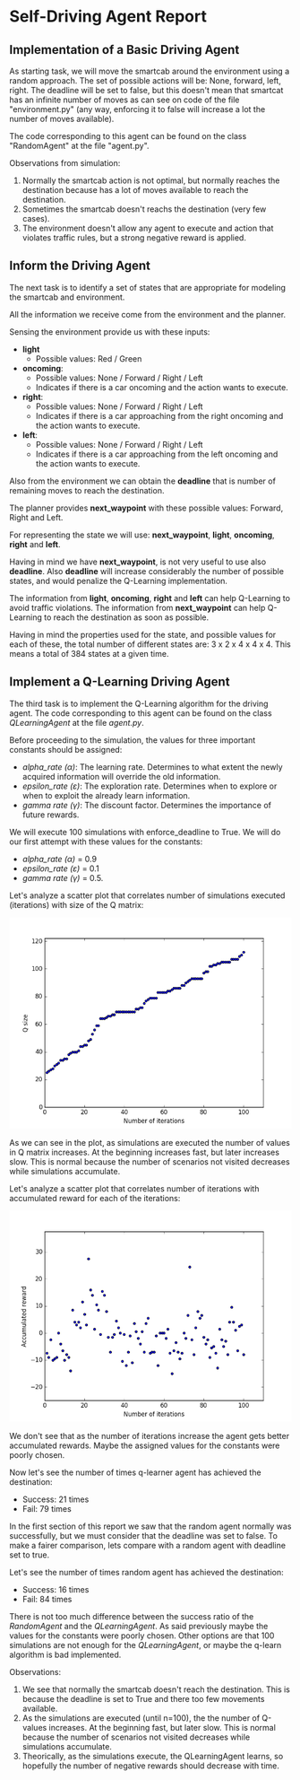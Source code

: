 <h1>Self-Driving Agent Report</h1>

<h2>Implementation of a Basic Driving Agent</h2>

As starting task, we will move the smartcab around the environment using 
a random approach. The set of possible actions will be: None, forward, 
left, right. The deadline will be set to false, but this doesn't mean
that smartcat has an infinite number of moves as can see on code of the file
"environment.py" (any way, enforcing it to false will increase a lot the
number of moves available).

The code corresponding to this agent can be found on the class 
"RandomAgent" at the file "agent.py".

<!--```-->
<!--action = random.choice([None, 'forward', 'left', 'right'])-->
<!--```-->

Observations from simulation:

1. Normally the smartcab action is not optimal, but normally reaches the
destination because has a lot of moves available to reach the destination.
2. Sometimes the smartcab doesn't reachs the destination (very few cases).
3. The environment  doesn't allow any agent to execute and action that
violates traffic rules, but a strong negative reward is applied.

<h2>Inform the Driving Agent</h2>

The next task  is to identify a set of states that are appropriate for modeling 
the smartcab and environment. 

All the information we receive come from the environment and the planner.

Sensing the environment provide us with these inputs:

- **light**
    - Possible values: Red / Green
- **oncoming**:
    - Possible values: None / Forward / Right / Left
    - Indicates if there is a car oncoming and the action wants to execute.
- **right**:
    - Possible values: None / Forward / Right / Left
    - Indicates if there is a car approaching from the right oncoming and 
    the action wants to execute.
- **left**:
    - Possible values: None / Forward / Right / Left
    - Indicates if there is a car approaching from the left oncoming and 
    the action wants to execute.

Also from the environment we can obtain the **deadline** that is number of remaining
moves to reach the destination.

The planner provides **next_waypoint** with these possible values: Forward, Right
and Left.

For representing the state we will use: **next_waypoint**, **light**, **oncoming**, 
**right** and **left**.

Having in mind we have **next_waypoint**, is not very useful to use also **deadline**. Also
**deadline** will increase considerably the number of possible states, and would
penalize the Q-Learning implementation.

The information from **light**, **oncoming**, **right** and **left** can help Q-Learning
to avoid traffic violations. The information from **next_waypoint** can help Q-Learning
to reach the destination as soon as possible.
 
Having in mind the properties used for the state, and possible values for each of
these, the total number of different states are: 3 x 2 x 4 x 4 x 4. This means a
total of 384 states at a given time.

<h2>Implement a Q-Learning Driving Agent</h2>

The third task is to implement the Q-Learning algorithm for the driving agent. The
code corresponding to this agent can be found on the class *QLearningAgent* at the
file *agent.py*.

Before proceeding to the simulation, the values for three important constants should
be assigned:
- *alpha_rate (α)*: The learning rate. Determines to what extent the newly acquired 
information will override the old information.
- *epsilon_rate (ε)*: The exploration rate. Determines when to explore or
when to exploit the already learn information.
- *gamma rate (γ)*: The discount factor. Determines the importance of future 
rewards.

We will execute 100 simulations with enforce_deadline to True. We will do our first
attempt with these values for the constants:
- *alpha_rate (α)* = 0.9
- *epsilon_rate (ε)* = 0.1
- *gamma rate (γ)* = 0.5.

Let's analyze a scatter plot that correlates number of simulations executed (iterations) with
size of the Q matrix:

![](plots/qlearner_1_scatter_iterations_q-size.png)

As we can see in the plot, as simulations are executed the number of values in Q
matrix increases. At the beginning increases fast, but later increases slow. This
is normal because the number of scenarios not visited decreases while simulations
accumulate.

Let's analyze a scatter plot that correlates number of iterations with accumulated 
reward for each of the iterations:

![](plots/qlearner_1_scatter_iterations_cum-reward.png)

We don't see that as the number of iterations increase the agent gets better
accumulated rewards. Maybe the assigned values for the constants were poorly chosen.

Now let's see the number of times q-learner agent has achieved the destination:
- Success: 21 times
- Fail: 79 times

In the first section of this report we saw that the random agent normally was
successfully, but we must consider that the deadline was set to false. To make
a fairer comparison, lets compare with a random agent with deadline set to true.

Let's see the number of times random agent has achieved the destination:
- Success: 16 times
- Fail: 84 times

There is not too much difference between the success ratio of the *RandomAgent* and
the *QLearningAgent*. As said previously maybe the values for the constants were 
poorly chosen. Other options are that 100 simulations are not enough for the *QLearningAgent*,
or maybe the q-learn algorithm is bad implemented.




 Observations:

1. We see that normally the smartcab doesn't reach the destination. This is
because the deadline is set to True and there too few movements available.
2. As the simulations are executed (until n=100), the the number of Q-values increases. At
the beginning fast, but later slow. This is normal because the number of scenarios
 not visited decreases while simulations accumulate.
3. Theorically, as the simulations execute, the QLearningAgent learns, so hopefully
the number of negative rewards should decrease with time.

<!--Observations from simulation:-->

<!--1. The smartcab always reaches the destination. The reasons are that now the-->
<!--smartcab tries to move to next waypoint suggested by planner, and also that-->
<!--has a lot of moves available.-->
<!--2. The smartcab never receives a negative reward because now information about-->
<!--light and other cars is taken into account before executing any action.-->


